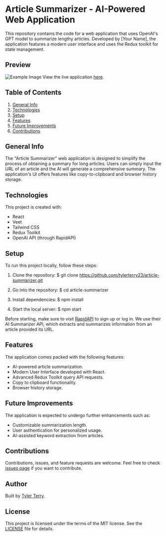 # Article Summarizer - AI-Powered Web Application

This repository contains the code for a web application that uses OpenAI's GPT model to summarize lengthy articles. Developed by [Your Name], the application features a modern user interface and uses the Redux toolkit for state management.

## Preview
![Example Image](example.png)
View the live application [here](https://ai-summarizer-tsquared.vercel.app/).

## Table of Contents
1. [General Info](#general-info)
2. [Technologies](#technologies)
3. [Setup](#setup)
4. [Features](#features)
5. [Future Improvements](#future-improvements)
6. [Contributions](#contributions)

## General Info

The "Article Summarizer" web application is designed to simplify the process of obtaining a summary for long articles. Users can simply input the URL of an article and the AI will generate a comprehensive summary. The application's UI offers features like copy-to-clipboard and browser history storage. 

## Technologies

This project is created with:
* React
* Veet
* Tailwind CSS
* Redux Toolkit
* OpenAI API (through RapidAPI)

## Setup

To run this project locally, follow these steps:

1. Clone the repository:
$ git clone https://github.com/tylerterry23/article-summarizer.git

2. Go into the repository:
$ cd article-summarizer

3. Install dependencies:
$ npm install

4. Start the local server:
$ npm start

Before starting, make sure to visit [RapidAPI](https://rapidapi.com/) to sign up or log in. We use their AI Summarizer API, which extracts and summarizes information from an article provided its URL.

## Features

The application comes packed with the following features:

* AI-powered article summarization.
* Modern User Interface developed with React.
* Advanced Redux Toolkit query API requests.
* Copy to clipboard functionality.
* Browser history storage.

## Future Improvements

The application is expected to undergo further enhancements such as:

* Customizable summarization length.
* User authentication for personalized usage.
* AI-assisted keyword extraction from articles.

## Contributions

Contributions, issues, and feature requests are welcome. Feel free to check [issues page](https://github.com/tylerterr-23/ai-article-summarizer/issues) if you want to contribute.

## Author

Built by [Tyler Terry]([https://github.com/tylerterry23]).

## License

This project is licensed under the terms of the MIT license. See the [LICENSE](LICENSE) file for details.
